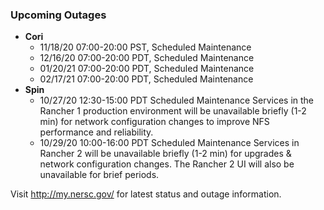 ### Upcoming Outages 

- **Cori**
    - 11/18/20 07:00-20:00 PST, Scheduled Maintenance
    - 12/16/20 07:00-20:00 PDT, Scheduled Maintenance
    - 01/20/21 07:00-20:00 PDT, Scheduled Maintenance
    - 02/17/21 07:00-20:00 PDT, Scheduled Maintenance
- **Spin**
    - 10/27/20 12:30-15:00 PDT Scheduled Maintenance
      Services in the Rancher 1 production environment will be unavailable 
      briefly (1-2 min) for network configuration changes to improve NFS 
      performance and reliability.
    - 10/29/20 10:00-16:00 PDT Scheduled Maintenance
      Services in Rancher 2 will be unavailable briefly (1-2 min) for upgrades &
      network configuration changes. The Rancher 2 UI will also be unavailable 
      for brief periods.

Visit <http://my.nersc.gov/> for latest status and outage information.
